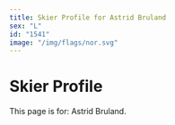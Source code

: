 ```yaml
---
title: Skier Profile for Astrid Bruland
sex: "L"
id: "1541"
image: "/img/flags/nor.svg" 
---
```


# Skier Profile

This page is for: Astrid Bruland.
    